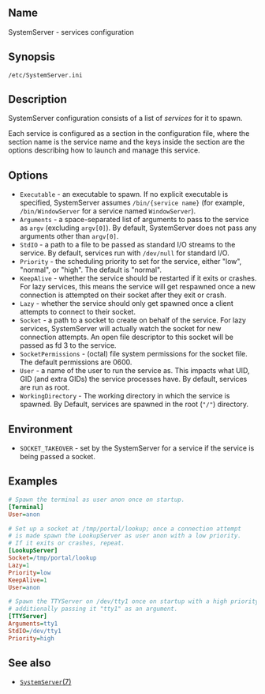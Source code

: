 ## Name

SystemServer - services configuration

## Synopsis

`/etc/SystemServer.ini`

## Description

SystemServer configuration consists of a list of *services* for it to spawn.

Each service is configured as a section in the configuration file, where the
section name is the service name and the keys inside the section are the options
describing how to launch and manage this service.

## Options

* `Executable` - an executable to spawn. If no explicit executable is specified, SystemServer assumes `/bin/{service name}` (for example, `/bin/WindowServer` for a service named `WindowServer`).
* `Arguments` - a space-separated list of arguments to pass to the service as `argv` (excluding `argv[0]`). By default, SystemServer does not pass any arguments other than `argv[0]`.
* `StdIO` - a path to a file to be passed as standard I/O streams to the service. By default, services run with `/dev/null` for standard I/O.
* `Priority` - the scheduling priority to set for the service, either "low", "normal", or "high". The default is "normal".
* `KeepAlive` - whether the service should be restarted if it exits or crashes. For lazy services, this means the service will get respawned once a new connection is attempted on their socket after they exit or crash.
* `Lazy` - whether the service should only get spawned once a client attempts to connect to their socket.
* `Socket` - a path to a socket to create on behalf of the service. For lazy services, SystemServer will actually watch the socket for new connection attempts. An open file descriptor to this socket will be passed as fd 3 to the service.
* `SocketPermissions` - (octal) file system permissions for the socket file. The default permissions are 0600.
* `User` - a name of the user to run the service as. This impacts what UID, GID (and extra GIDs) the service processes have. By default, services are run as root.
* `WorkingDirectory` - The working directory in which the service is spawned. By Default, services are spawned in the root (`"/"`) directory.

## Environment

* `SOCKET_TAKEOVER` - set by the SystemServer for a service if the service is being passed a socket.

## Examples

```ini
# Spawn the terminal as user anon once on startup.
[Terminal]
User=anon

# Set up a socket at /tmp/portal/lookup; once a connection attempt
# is made spawn the LookupServer as user anon with a low priority.
# If it exits or crashes, repeat.
[LookupServer]
Socket=/tmp/portal/lookup
Lazy=1
Priority=low
KeepAlive=1
User=anon

# Spawn the TTYServer on /dev/tty1 once on startup with a high priority,
# additionally passing it "tty1" as an argument.
[TTYServer]
Arguments=tty1
StdIO=/dev/tty1
Priority=high
```

## See also

* [`SystemServer`(7)](../man7/SystemServer.md)
